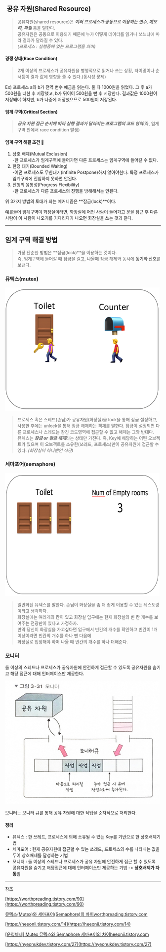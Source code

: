 ##  **공유 자원(Shared Resource)**

> 공유자원(shared resource)은 _**여러 프로세스가 공동으로 이용하는 변수, 메모리, 파일**_ 등을 말한다.  
> 공유자원은 공동으로 이용되기 때문에 누가 어떻게 데이터를 읽거나 쓰느냐에 따라 결과가 달라질 수 있다.  
> _(프로세스 : 실행중에 있는 프로그램을 의미)_

#### **경쟁 상태(Race Condition)**

> 2개 이상의 프로세스가 공유자원을 병행적으로 읽거나 쓰는 상황, 타이밍이나 순서등이 결과 값에 영향을 줄 수 있다.(동시성 문제)

Ex) 프로세스 a와 b가 전역 변수 예금을 읽는다. 둘 다 1000원을 읽었다. 그 후 a가 500원을 더한 후 저장했고, b가 뒤이어 500원을 뺀 후 저장한다. 결과값은 1000원이 저장돼야 하지만, b가 나중에 저장했으므로 500원이 저장된다.

#### **임계 구역(Critical Section)**

> _**공유 자원 접근 순서에 따라 실행 결과가 달라지는 프로그램의 코드 영역**_(즉, 임계 구역 안에서 race condition 발생)

#### **임계 구역 해결 조건** 

1.  상호 배제(Mutual Exclusion)  
    \-한 프로세스가 임계구역에 들어가면 다른 프로세스는 임계구역에 들어갈 수 없다.
2.  한정 대기(Bounded Waiting)  
    \-어떤 프로세스도 무한대기(infinite Postpone)하지 않아야한다. 특정 프로세스가 임계구역에 진입하지 못하면 안된다.
3.  진행의 융통성(Progress Flexibility)  
    \-한 프로세스가 다른 프로세스의 진행을 방해해서는 안된다.

위 3가지 방법의 토대가 되는 메커니즘은 **잠금(lock)**이다.

예를들어 임계구역이 화장실이라면, 화장실에 어떤 사람이 들어가고 문을 잠근 후 다른 사람이 이 사람이 나오기를 기다리다가 나오면 화장실을 쓰는 것과 같다.

---

## **임계 구역 해결 방법**

> 가장 단순한 방법은 **잠금(lock)**을 이용하는 것이다.  
> 즉, 임계구역에 들어갈 때 잠금을 걸고, 나올때 잠금 해제와 동시에 **동기화 신호**를 보낸다.

### **뮤텍스(mutex)**

<img src="images/mutex.png" width="500" height="400">

> 프로세스 혹은 스레드(손님)가 공유자원(화장실)을 lock을 통해 잠금 설정하고, 사용한 후에는 unlock을 통해 잠금 해제하는 객체를 말한다. 잠금이 설정되면 다른 프로세스나 스레드는 잠긴 코드영역에 접근할 수 없고 해제는 그와 반대다.  
> 뮤텍스는 ***잠금 or 잠금 해제***라는 상태만 가진다. 즉, Key에 해당하는 어떤 오브젝트가 있으며 이 오브젝트를 소유한(쓰레드, 프로세스)만이 공유자원에 접근할 수 있다. _(화장실이 하나뿐인 식당)_

### **세마포어(semaphore)**

<img src="images/semaphore.png" width="500" height="400">

> 일반화된 뮤텍스를 말한다. 손님이 화장실을 좀 더 쉽게 이용할 수 있는 레스토랑이라고 생각하자.  
> 화장실에는 여러개의 칸이 있고 화장실 입구에는 현재 화장실의 빈 칸 개수를 보여주는 전광판이 있다고 가정하자.  
> 만약 당신이 화장실을 가고싶다면 입구에서 빈칸의 개수를 확인하고 빈칸이 1개 이상이라면 빈칸의 개수를 하나 뺀 다음에  
> 화장실로 입장해야 하며 나올 때 빈칸의 개수를 하나 더해준다.

### **모니터**

둘 이상의 스레드나 프로세스가 공유자원에 안전하게 접근할 수 있도록 공유자원을 숨기고 해당 접근에 대해 인터페이스만 제공한다.

<img src="images/monitor.png" width="500" height="400">

모니터는 모니터 큐를 통해 공유 자원에 대한 작업을 순차적으로 처리한다.

#### 정리

- 뮤텍스 : 한 쓰레드, 프로세스에 의해 소유될 수 있는 Key를 기반으로 한 상호배제기법
- 세마포어 : 현재 공유자원에 접근할 수 있는 쓰레드, 프로세스의 수를 나타내는 값을 두어 상호배제를 달성하는 기법
- 모니터 : 둘 이상의 스레드나 프로세스가 공유 자원에 안전하게 접근 할 수 있도록 공유자원을 숨기고 해당접근에 대해 인터페이스만 제공하는 기법 -> **상호배제가 자동**임

---

참조

[https://worthpreading.tistory.com/90](https://worthpreading.tistory.com/90)

[뮤텍스(Mutex)와 세마포어(Semaphore)의 차이worthpreading.tistory.com](https://worthpreading.tistory.com/90)

[https://heeonii.tistory.com/14](https://heeonii.tistory.com/14)

[\[운영체제\] Mutex 뮤텍스와 Semaphore 세마포어의 차이heeonii.tistory.com](https://heeonii.tistory.com/14)

[https://hyeonukdev.tistory.com/27](https://hyeonukdev.tistory.com/27)
